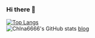 ### Hi there 👋

<!--
**Chlna6666/Chlna6666** is a ✨ _special_ ✨ repository because its `README.md` (this file) appears on your GitHub profile.

Here are some ideas to get you started:

- 🔭 I’m currently working on ...
- 🌱 I’m currently learning ...
- 👯 I’m looking to collaborate on ...
- 🤔 I’m looking for help with ...
- 💬 Ask me about ...
- 📫 How to reach me: ...
- 😄 Pronouns: ...
- ⚡ Fun fact: ...
-->
[![Top Langs](https://github-readme-stats.vercel.app/api/top-langs/?username=Chlna6666&layout=compact)](https://github.com/Chlna6666/github-readme-stats)<br>
![Chlna6666's GitHub stats](https://github-readme-stats.vercel.app/api?username=Chlna6666)
[blog](https://blog.chlna6666.com/)
